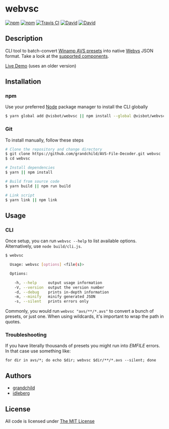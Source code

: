 # webvsc

[![npm](https://img.shields.io/npm/l/webvsc.svg?style=flat-square)](https://www.npmjs.org/package/webvsc)
[![npm](https://img.shields.io/npm/v/webvsc.svg?style=flat-square)](https://www.npmjs.org/package/webvsc)
[![Travis CI](https://img.shields.io/travis/grandchild/AVS-File-Decoder/typescript.svg?style=flat-square)](https://travis-ci.org/grandchild/AVS-File-Decoder)
[![David](https://img.shields.io/david/grandchild/AVS-File-Decoder.svg?style=flat-square)](https://david-dm.org/grandchild/AVS-File-Decoder)
[![David](https://img.shields.io/david/dev/grandchild/AVS-File-Decoder.svg?style=flat-square)](https://david-dm.org/grandchild/AVS-File-Decoder?type=dev)

## Description

CLI tool to batch-convert [Winamp AVS presets](https://www.wikiwand.com/en/Advanced_Visualization_Studio) into native [Webvs](https://github.com/azeem/webvs) JSON format. Take a look at the [supported components](doc/components.md).

[Live Demo](http://grandchild.github.io/AVS-File-Decoder/) (uses an older version)

## Installation

### npm

Use your preferred [Node](https://nodejs.org) package manager to install the CLI globally

```sh
$ yarn global add @visbot/webvsc || npm install --global @visbot/webvsc
```

### Git

To install manually, follow these steps

```sh
# Clone the repository and change directory
$ git clone https://github.com/grandchild/AVS-File-Decoder.git webvsc
$ cd webvsc

# Install dependencies
$ yarn || npm install

# Build from source code
$ yarn build || npm run build

# Link script
$ yarn link || npm link
```

## Usage

### CLI

Once setup, you can run `webvsc --help` to list available options. Alternatively, use `node build/cli.js`.

```sh
$ webvsc

  Usage: webvsc [options] <file(s)>

  Options:

    -h, --help     output usage information
    -V, --version  output the version number
    -d, --debug    prints in-depth information
    -m, --minify   minify generated JSON
    -s, --silent   prints errors only
```

Commonly, you would run `webvsc "avs/**/*.avs"` to convert a bunch of presets, or just one. When using wildcards, it's important to wrap the path in quotes.

### Troubleshooting

If you have literally thousands of presets you might run into _EMFILE_ errors. In that case use something like:

`for dir in avs/*; do echo $dir; webvsc $dir/**/*.avs --silent; done`

## Authors

* [grandchild](https://github.com/grandchild)
* [idleberg](https://github.com/idleberg)

## License

All code is licensed under [The MIT License](http://opensource.org/licenses/MIT)
